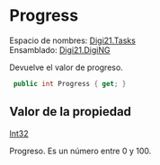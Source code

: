 # Progress

Espacio de nombres: [Digi21.Tasks](../../../)  
Ensamblado: [Digi21.DigiNG](../../../../)

Devuelve el valor de progreso.

```csharp
 public int Progress { get; }
```

## Valor de la propiedad

[Int32](https://docs.microsoft.com/en-us/dotnet/api/system.int32?view=net-5.0)

Progreso. Es un número entre 0 y 100.

